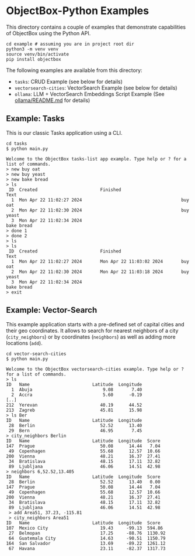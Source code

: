 # ObjectBox-Python Examples

This directory contains a couple of examples that demonstrate capabilities of ObjectBox using the Python API.

```shell
cd example # assuming you are in project root dir 
python3 -m venv venv
source venv/bin/activate
pip install objectbox
```

The following examples are available from this directory:

- `tasks`: CRUD Example (see below for details)
- `vectorsearch-cities`: VectorSearch Example (see below for details)
- `ollama`: LLM + VectorSearch Embeddings Script Example (See [ollama/README.md](./ollama/README.md) for details)


## Example: Tasks

This is our classic Tasks application using a CLI.

```
cd tasks
$ python main.py

Welcome to the ObjectBox tasks-list app example. Type help or ? for a list of commands.
> new buy oat
> new buy yeast
> new bake bread
> ls
 ID  Created                        Finished                       Text
  1  Mon Apr 22 11:02:27 2024                                      buy oat
  2  Mon Apr 22 11:02:30 2024                                      buy yeast
  3  Mon Apr 22 11:02:34 2024                                      bake bread
> done 1
> done 2
> ls
> ls
 ID  Created                        Finished                       Text
  1  Mon Apr 22 11:02:27 2024       Mon Apr 22 11:03:02 2024       buy oat
  2  Mon Apr 22 11:02:30 2024       Mon Apr 22 11:03:18 2024       buy yeast
  3  Mon Apr 22 11:02:34 2024                                      bake bread
> exit
```

## Example: Vector-Search 

This example application starts with a pre-defined set of capital cities and their geo coordinates. 
It allows to search for nearest neighbors of a city (`city_neighbors`) or by coordinates (`neighbors`) as well as adding more locations (`add`).

```
cd vector-search-cities
$ python main.py

Welcome to the ObjectBox vectorsearch-cities example. Type help or ? for a list of commands.
> ls
ID   Name                        Latitude  Longitude
  1  Abuja                           9.08       7.40
  2  Accra                           5.60      -0.19
[..]
212  Yerevan                        40.19      44.52
213  Zagreb                         45.81      15.98
> ls Ber
ID   Name                        Latitude  Longitude
 28  Berlin                         52.52      13.40
 29  Bern                           46.95       7.45
> city_neighbors Berlin
ID   Name                        Latitude  Longitude  Score
147  Prague                         50.08      14.44   7.04
 49  Copenhagen                     55.68      12.57  10.66
200  Vienna                         48.21      16.37  27.41
 34  Bratislava                     48.15      17.11  32.82
 89  Ljubljana                      46.06      14.51  42.98
> neighbors 6,52.52,13.405
ID   Name                        Latitude  Longitude  Score
 28  Berlin                         52.52      13.40   0.00
147  Prague                         50.08      14.44   7.04
 49  Copenhagen                     55.68      12.57  10.66
200  Vienna                         48.21      16.37  27.41
 34  Bratislava                     48.15      17.11  32.82
 89  Ljubljana                      46.06      14.51  42.98
 > add Area51, 37.23, -115.81
 > city_neighbors Area51
ID   Name                        Latitude  Longitude  Score
107  Mexico City                    19.43     -99.13  594.86
 27  Belmopan                       17.25     -88.76  1130.92
 64  Guatemala City                 14.63     -90.51  1150.79
164  San Salvador                   13.69     -89.22  1261.12
 67  Havana                         23.11     -82.37  1317.73
```
